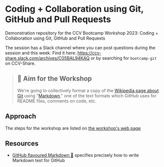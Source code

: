 # Coding + Collaboration using Git, GitHub and Pull Requests
Demonstration repository for the CCV Bootcamp Workshop 2023: Coding + Collaboration using Git, GitHub and Pull Requests

The session has a Slack channel where you can post questions during the session and this week. 
Find it here: https://ccv-share.slack.com/archives/C05BAL94KAQ or by searching for `bootcamp-git` on CCV-Share.

> ## 🎯 Aim for the Workshop
> 
> We're going to collectively format a copy of the [Wikipedia page about Git](https://en.wikipedia.org/wiki/Git) using "[Markdown](https://daringfireball.net/projects/markdown/)," one of the text formats which GitHub uses for README files, comments on code, etc. 

## Approach 

The steps for the workshop are listed on [the workshop's web page](https://www.notion.so/brownccv/Coding-Collaboration-using-Git-GitHub-and-Pull-Requests-afdc0e8c48a449f2864f0e3e8b5b4a59?pvs=4#f7f80c9a26074540b1fa4adc575dc50d)

## Resources
- [GitHub flavoured Markdown 🔗](https://github.github.com/gfm/) specifies precisely how to write Markdown text for GitHub


